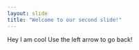 ```yaml
---
layout: slide
title: "Welcome to our second slide!"
---
```

Hey I am cool
Use the left arrow to go back!
